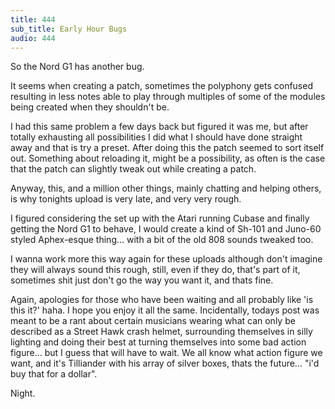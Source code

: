 ```yaml
---
title: 444
sub_title: Early Hour Bugs
audio: 444
---
```


So the Nord G1 has another bug.

It seems when creating a patch, sometimes the polyphony gets confused resulting in less notes able to play through multiples of some of the modules being created when they shouldn't be.

I had this same problem a few days back but figured it was me, but after totally exhausting all possibilities I did what I should have done straight away and that is try a preset. After doing this the patch seemed to sort itself out. Something about reloading it, might be a possibility, as often is the case that the patch can slightly tweak out while creating a patch.

Anyway, this, and a million other things, mainly chatting and helping others, is why tonights upload is very late, and very very rough.

I figured considering the set up with the Atari running Cubase and finally getting the Nord G1 to behave, I would create a kind of Sh-101 and Juno-60 styled Aphex-esque thing… with a bit of the old 808 sounds tweaked too.

I wanna work more this way again for these uploads although don't imagine they will always sound this rough, still, even if they do, that's part of it, sometimes shit just don't go the way you want it, and thats fine.

Again, apologies for those who have been waiting and all probably like 'is this it?' haha. I hope you enjoy it all the same. Incidentally, todays post was meant to be a rant about certain musicians wearing what can only be described as a Street Hawk crash helmet, surrounding themselves in silly lighting and doing their best at turning themselves into some bad action figure… but I guess that will have to wait. We all know what action figure we want, and it's Tilliander with his array of silver boxes, thats the future… "i'd buy that for a dollar".

Night.